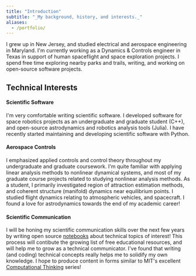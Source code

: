 ```yaml
---
title: "Introduction"
subtitle: "_My background, history, and interests._"
aliases:
  - /portfolio/
---
```


I grew up in New Jersey, and studied electrical and aerospace engineering in Maryland. 
I'm currently working as a Dynamics & Controls engineer in Texas in support of human spaceflight 
and space exploration projects. I spend free time exploring nearby parks and trails, writing, 
and working on open-source software projects.

## Technical Interests

#### Scientific Software

I'm very comfortable writing scientific software. I developed software for space robotics
projects as an undergraduate and graduate student (C++), and open-source astrodynamics and 
robotics analysis tools (Julia). I have recently started maintaining and developing
scientific software with Python.

#### Aerospace Controls

I emphasized applied controls and control theory throughout my undergraduate and graduate coursework. 
I'm quite familiar with applying linear analysis methods to nonlinear dynamical systems, and most 
of my graduate course projects related to studying nonlinear analysis methods. As a student, I primarily 
investigated region of attraction estimation methods, and coherent structure (manifold)
dynamics near equilibrium points. I studied flight dynamics relating to atmospheric vehicles, and 
spacecraft. I found a love for astrodynamics towards the end of my academic career!

#### Scientific Communication

I will be honing my scientific communication skills over the next few years by writing open source 
[notebooks](notes) about technical topics of interest! 
This process will contibute the growing list of free educational resources, and will help me to 
grow as a technical communicator. I've found that writing (and coding) technical concepts really helps me 
to solidify my own knowledge. I hope to produce content in forms similar to MIT's excellent 
[Computational Thinking](https://computationalthinking.mit.edu/) series!